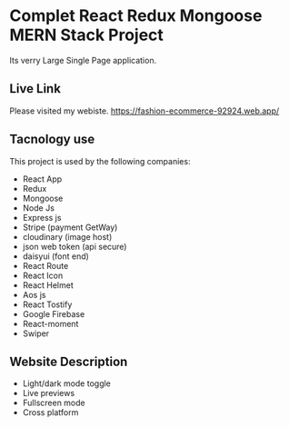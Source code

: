 
# Complet React Redux Mongoose MERN Stack Project

Its verry Large Single Page application.

## Live Link
Please visited my webiste. https://fashion-ecommerce-92924.web.app/
## Tacnology use

This project is used by the following companies:

- React App
- Redux
- Mongoose
- Node Js
- Express js
- Stripe (payment GetWay)
- cloudinary (image host)
- json web token (api secure)
- daisyui (font end)
- React Route
- React Icon
- React Helmet
- Aos js
- React Tostify
- Google Firebase
- React-moment
- Swiper

## Website Description

- Light/dark mode toggle
- Live previews
- Fullscreen mode
- Cross platform

